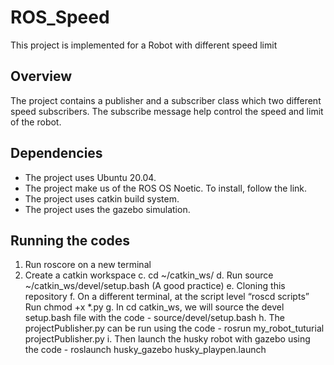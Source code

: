 # ROS_Speed
This project is implemented for a Robot with different speed limit

## Overview
The project contains a publisher and a subscriber class which two different speed subscribers. The subscribe message help control the speed and limit of the robot.

## Dependencies
* The project uses Ubuntu 20.04.
* The project make us of the ROS OS Noetic. To install, follow the link.
* The project uses catkin build system.
* The project uses the gazebo simulation.

## Running the codes
1. Run roscore on a new terminal
2. Create a catkin workspace
c. cd ~/catkin_ws/
d. Run source ~/catkin_ws/devel/setup.bash (A good practice)
e. Cloning this repository
f. On a different terminal, at the script level “roscd scripts” Run chmod +x *.py
g. In cd catkin_ws, we will source the devel setup.bash file with the code -
source/devel/setup.bash
h. The projectPublisher.py can be run using the code - rosrun my_robot_tuturial
projectPublisher.py
i. Then launch the husky robot with gazebo using the code - roslaunch
husky_gazebo husky_playpen.launch
